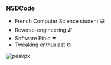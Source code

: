 ### NSDCode
- French Computer Science student 💻
- Reverse-engineering 🔓
- Software Ethic ☂
- Tweaking enthusiast ⚙


![peakpx](https://tenor.com/view/hot-pants-jojo-hot-pants-jojo-part7-part7-steel-ball-run-hot-pants-gif-16062034)
